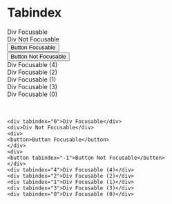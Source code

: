 # Tabindex

<div tabindex="0">Div Focusable</div>
<div>Div Not Focusable</div>
<div>
<button>Button Focusable</button>
</div>
<div>
<button tabindex="-1">Button Not Focusable</button>
</div>
<div tabindex="4">Div Focusable (4)</div>
<div tabindex="2">Div Focusable (2)</div>
<div tabindex="1">Div Focusable (1)</div>
<div tabindex="3">Div Focusable (3)</div>
<div tabindex="0">Div Focusable (0)</div>

<br>
<br>

```
<div tabindex="0">Div Focusable</div>
<div>Div Not Focusable</div>
<div>
<button>Button Focusable</button>
</div>
<div>
<button tabindex="-1">Button Not Focusable</button>
</div>
<div tabindex="4">Div Focusable (4)</div>
<div tabindex="2">Div Focusable (2)</div>
<div tabindex="1">Div Focusable (1)</div>
<div tabindex="3">Div Focusable (3)</div>
<div tabindex="0">Div Focusable (0)</div>
```

